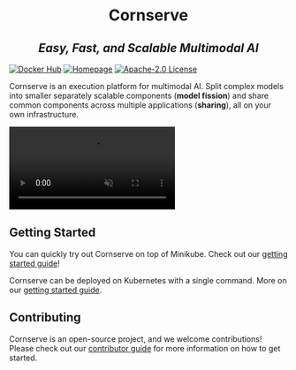 <div align="center">
<h1>Cornserve</h1>
<h2><i>Easy, Fast, and Scalable Multimodal AI</i></h2>
</div>

[![Docker Hub](https://badgen.net/docker/pulls/cornserve/gateway?icon=docker&label=Docker%20pulls)](https://hub.docker.com/r/cornserve/gateway)
[![Homepage](https://custom-icon-badges.demolab.com/badge/Homepage-cornserve.ai-ffffff.svg?logo=home&logoColor=white&logoSource=feather)](https://ml.energy/zeus)
[![Apache-2.0 License](https://custom-icon-badges.herokuapp.com/github/license/cornserve-ai/cornserve?logo=law)](/LICENSE)

Cornserve is an execution platform for multimodal AI.
Split complex models into smaller separately scalable components (**model fission**) and share common components across multiple applications (**sharing**), all on your own infrastructure.

<video src="https://github.com/cornserve-ai/cornserve/raw/refs/heads/master/docs/assets/video/cornserve.mp4" autoplay muted></video>


## Getting Started

You can quickly try out Cornserve on top of Minikube. Check out our [getting started guide](https://cornserve.ai/getting_started/)!

Cornserve can be deployed on Kubernetes with a single command. More on our [getting started guide](https://cornserve.ai/getting_started/).


## Contributing

Cornserve is an open-source project, and we welcome contributions!
Please check out our [contributor guide](https://cornserve.ai/contributor_guide/) for more information on how to get started.
